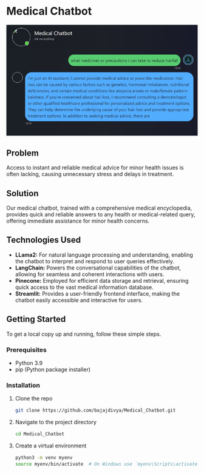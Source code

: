 # Medical Chatbot

![Medical Chatbot Example](images/image_1.jpeg)


## Problem
Access to instant and reliable medical advice for minor health issues is often lacking, causing unnecessary stress and delays in treatment.

## Solution
Our medical chatbot, trained with a comprehensive medical encyclopedia, provides quick and reliable answers to any health or medical-related query, offering immediate assistance for minor health concerns.

## Technologies Used
- **LLama2:** For natural language processing and understanding, enabling the chatbot to interpret and respond to user queries effectively.
- **LangChain:** Powers the conversational capabilities of the chatbot, allowing for seamless and coherent interactions with users.
- **Pinecone:** Employed for efficient data storage and retrieval, ensuring quick access to the vast medical information database.
- **Streamlit:** Provides a user-friendly frontend interface, making the chatbot easily accessible and interactive for users.

## Getting Started
To get a local copy up and running, follow these simple steps.

### Prerequisites
- Python 3.9
- pip (Python package installer)

### Installation
1. Clone the repo
   ```sh
   git clone https://github.com/bajajdivya/Medical_Chatbot.git

2. Navigate to the project directory
   ```sh
   cd Medical_Chatbot

3. Create a virtual environment
   ```sh
   python3 -m venv myenv
   source myenv/bin/activate  # On Windows use `myenv\Scripts\activate`

